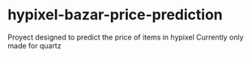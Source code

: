 # hypixel-bazar-price-prediction
Proyect designed to predict the price of items in hypixel
Currently only made for quartz